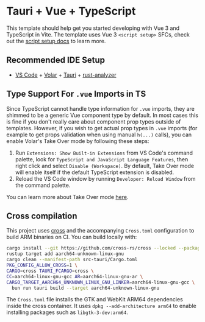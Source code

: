 # Tauri + Vue + TypeScript

This template should help get you started developing with Vue 3 and TypeScript in Vite. The template uses Vue 3 `<script setup>` SFCs, check out the [script setup docs](https://v3.vuejs.org/api/sfc-script-setup.html#sfc-script-setup) to learn more.

## Recommended IDE Setup

- [VS Code](https://code.visualstudio.com/) + [Volar](https://marketplace.visualstudio.com/items?itemName=Vue.volar) + [Tauri](https://marketplace.visualstudio.com/items?itemName=tauri-apps.tauri-vscode) + [rust-analyzer](https://marketplace.visualstudio.com/items?itemName=rust-lang.rust-analyzer)

## Type Support For `.vue` Imports in TS

Since TypeScript cannot handle type information for `.vue` imports, they are shimmed to be a generic Vue component type by default. In most cases this is fine if you don't really care about component prop types outside of templates. However, if you wish to get actual prop types in `.vue` imports (for example to get props validation when using manual `h(...)` calls), you can enable Volar's Take Over mode by following these steps:

1. Run `Extensions: Show Built-in Extensions` from VS Code's command palette, look for `TypeScript and JavaScript Language Features`, then right click and select `Disable (Workspace)`. By default, Take Over mode will enable itself if the default TypeScript extension is disabled.
2. Reload the VS Code window by running `Developer: Reload Window` from the command palette.

You can learn more about Take Over mode [here](https://github.com/johnsoncodehk/volar/discussions/471).

## Cross compilation

This project uses [cross](https://github.com/cross-rs/cross) and the accompanying `Cross.toml` configuration to build ARM binaries on CI. You can build locally with:

```bash
cargo install --git https://github.com/cross-rs/cross --locked --package cross
rustup target add aarch64-unknown-linux-gnu
cargo clean --manifest-path src-tauri/Cargo.toml
PKG_CONFIG_ALLOW_CROSS=1 \
CARGO=cross TAURI_FCARGO=cross \
CC=aarch64-linux-gnu-gcc AR=aarch64-linux-gnu-ar \
CARGO_TARGET_AARCH64_UNKNOWN_LINUX_GNU_LINKER=aarch64-linux-gnu-gcc \
  bun run tauri build --target aarch64-unknown-linux-gnu
```

The `Cross.toml` file installs the GTK and WebKit ARM64 dependencies inside the
cross container. It uses `dpkg --add-architecture arm64` to enable installing
packages such as `libgtk-3-dev:arm64`.
